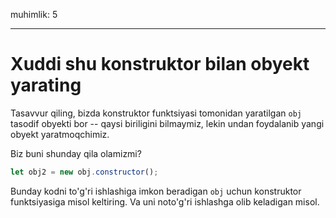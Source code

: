 muhimlik: 5

---

# Xuddi shu konstruktor bilan obyekt yarating

Tasavvur qiling, bizda konstruktor funktsiyasi tomonidan yaratilgan `obj` tasodif obyekti bor -- qaysi biriligini bilmaymiz, lekin undan foydalanib yangi obyekt yaratmoqchimiz.

Biz buni shunday qila olamizmi?

```js
let obj2 = new obj.constructor();
```

Bunday kodni to'g'ri ishlashiga imkon beradigan `obj` uchun konstruktor funktsiyasiga misol keltiring. Va uni noto'g'ri ishlashga olib keladigan misol.
